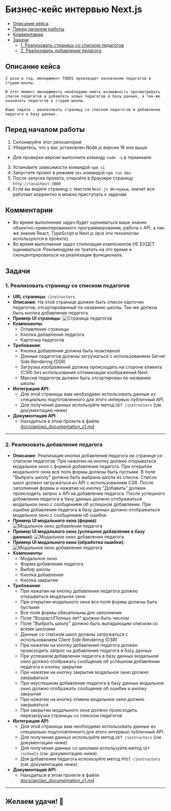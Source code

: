 # Бизнес-кейс интервью Next.js
- [Описание кейса](#описание-кейса)
- [Перед началом работы](#перед-началом-работы)
- [Комментарии](#комментарии)
- [Задачи](#задачи)
    - [1. Реализовать страницу со списком педагогов](#1-реализовать-страницу-со-списком-педагогов)
    - [2. Реализовать добавление педагога](#2-реализовать-добавление-педагога)

## Описание кейса
```
2 раза в год, менеджмент TODES производит назначение педагогов в студии-школы.

В этот момент менеджменту необходимо иметь возможность просматривать список педагогов и добавлять новых педагогов в базу данных, а так-же назначать педагогов в студии-школы.

Ваша задача - реализовать страницу со списком педагогов и добавление педагога в базу данных.
```

## Перед началом работы
1. Склонируйте этот репозиторий
2. Убедитесь, что у вас установлен Node.js версии 18 или выше
  - Для проверки версии выполните команду `node -v` в терминале
3. Установите зависимости командой `npm ci`
4. Запустите проект в режиме `dev` командой `npm run dev`
5. После запуска проекта, откройте в браузере страницу `http://localhost:3000`
6. Если вы видите страницу с текстом `Next.js Интервью`, значит все работает корректно и можно приступать к задачам

## Комментарии
- Во время выполнения задач будет оцениваться ваше знание объектно-ориентированного программирования, работа с API, а так-же знание React, TypeScript и Next.js (все эти технологии используются в проекте).
- Во время выполнения задач стилизация компонентов НЕ БУДЕТ оцениваться. Рекомендуем не тратить на это время и сконцентрироваться на реализации функционала.

## Задачи
### 1. Реализовать страницу со списком педагогов
- **URL страницы**: `/instructors`
- **Описание**: На этой странице должен быть список карточек педагогов, отсортированный по названию школы. Так-же должна быть кнопка добавления педагога.
 - **Пример UI страницы**:
![Страница педагогов](/docs/ui/instructors_page.png)
 - **Компоненты**:
   - Оглавление страницы
   - Кнопка добавления педагога
   - Карточка педагогов
 - **Требования**:
   - Кнопка добавления должна быть неактивной
   - Данные педагогов должны загружаться с использованием Server Side Rendering (SSR)
   - Загрузка изображений должна происходить на стороне клиента (CSR) без использования оптимизации изображений Next.
   - Массив педагогов должен быть отсортирован по названию школы
 - **Интеграция API**:
   - Для этой страницы вам необходимо использовать данные из специально подготовленного для этого интервью публичный API.
   - Для получения данных используйте метод `GET /instructors` (см. документацию ниже)
 - **Документация API**:
   - Находиться в этом проекте в файле [docs/api/api_documentation_v1.md](/docs/api/api_documentation_v1.md)
---

### 2. Реализовать добавление педагога
- **Описание**: Реализация кнопки добавления педагога на странице со списком педагогов. При нажатии на кнопку должно открываться модальное окно с формой добавления педагога. При открытии модального окна все поля формы должны быть пустыми. В поле "Выбрать школу" должна быть выбрана школа из списка. Список школ должен загружаться из API с использованием CSR. После заполнения формы и нажатия на кнопку "Добавить" должен происходить запрос к API на добавление педагога. После успешного добавления педагога в базу данных должно отображаться модальное окно с сообщением об успешном добавлении. При ошибке добавления педагога в базу данных должно отображаться модальное окно с сообщением об ошибке.
 - **Пример UI модального окна (форма)**:
![Модальное окно добавления педагога](/docs/ui/Instructors_page_with_modal.png)
 - **Пример UI модального окна (успешное добавление в базу данных)**:
![Модальное окно добавления педагога](/docs/ui/instructors_page_with_modal_success.png)
 - **Пример UI модального окна (обработка ошибки)**:
![Модальное окно добавления педагога](/docs/ui/instructors_page_with_modal_fail.png)
 - **Компоненты**:
   - Модальное окно
   - Форма добавления педагога
   - Выбор школы
   - Кнопка добавления
   - Кнопка закрытия
 - **Требования**:
   - При нажатии на кнопку добавления педагога должно открываться модальное окно
   - При открытии модального окна все поля формы должны быть пустыми
   - Все поля формы обязательны для заполнения
   - Поле "Возраст/Полных лет" должно быть числом
   - Поле "Выбрать школу" должно быть выпадающим списком со всеми школами
   - Данные со списком школ должны загружаться с использованием Client Side Rendering (CSR)
   - При нажатии на кнопку добавления педагога должен происходить запрос на добавление педагога в базу данных
   - При успешном добавлении педагога в базу данных модальное окно должно отображать сообщение об успешном добавлении педагога и кнопку закрытия
   - При нажатии на кнопку закрытия модальное окно должно закрываться
   - При неуспешном добавлении педагога в базу данных модальное окно должно отображать сообщение об ошибке и кнопку закрытия
   - При нажатии на кнопку отмена модальное окно должно закрываться
   - При закрытии модального окна должно происходить перезагрузка страницы со списком педагогов
- **Интеграция API**:
   - Для этой страницы вам необходимо использовать данные из специально подготовленного для этого интервью публичный API.
   - Для получения данных используйте метод `GET /instructors` (см. документацию ниже)
   - Для получения данных со школами используйте метод `GET /schools` (см. документацию ниже).
   - Для добавления педагога используйте метод `POST /instructors` (см. документацию ниже).
 - **Документация API**:
   - Находиться в этом проекте в файле [docs/api/api_documentation_v1.md](/docs/api/api_documentation_v1.md)

---

## Желаем удачи! 🤞
